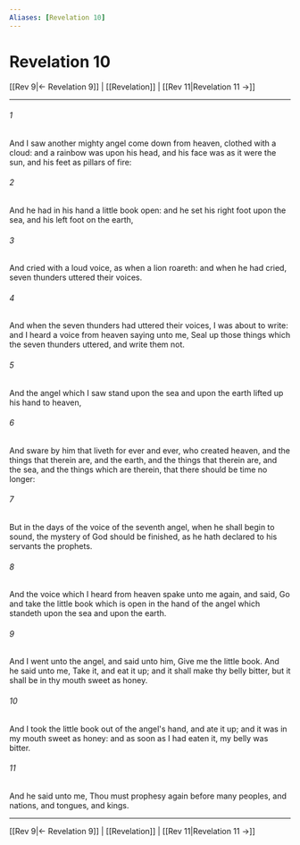 ```yaml
---
Aliases: [Revelation 10]
---
```

# Revelation 10

[[Rev 9|← Revelation 9]] | [[Revelation]] | [[Rev 11|Revelation 11 →]]
***



###### 1 
And I saw another mighty angel come down from heaven, clothed with a cloud: and a rainbow was upon his head, and his face was as it were the sun, and his feet as pillars of fire: 

###### 2 
And he had in his hand a little book open: and he set his right foot upon the sea, and his left foot on the earth, 

###### 3 
And cried with a loud voice, as when a lion roareth: and when he had cried, seven thunders uttered their voices. 

###### 4 
And when the seven thunders had uttered their voices, I was about to write: and I heard a voice from heaven saying unto me, Seal up those things which the seven thunders uttered, and write them not. 

###### 5 
And the angel which I saw stand upon the sea and upon the earth lifted up his hand to heaven, 

###### 6 
And sware by him that liveth for ever and ever, who created heaven, and the things that therein are, and the earth, and the things that therein are, and the sea, and the things which are therein, that there should be time no longer: 

###### 7 
But in the days of the voice of the seventh angel, when he shall begin to sound, the mystery of God should be finished, as he hath declared to his servants the prophets. 

###### 8 
And the voice which I heard from heaven spake unto me again, and said, Go and take the little book which is open in the hand of the angel which standeth upon the sea and upon the earth. 

###### 9 
And I went unto the angel, and said unto him, Give me the little book. And he said unto me, Take it, and eat it up; and it shall make thy belly bitter, but it shall be in thy mouth sweet as honey. 

###### 10 
And I took the little book out of the angel's hand, and ate it up; and it was in my mouth sweet as honey: and as soon as I had eaten it, my belly was bitter. 

###### 11 
And he said unto me, Thou must prophesy again before many peoples, and nations, and tongues, and kings.

***
[[Rev 9|← Revelation 9]] | [[Revelation]] | [[Rev 11|Revelation 11 →]]

